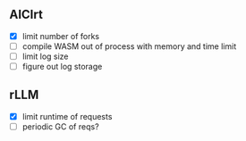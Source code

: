 ## AICIrt
* [x] limit number of forks
* [ ] compile WASM out of process with memory and time limit
* [ ] limit log size
* [ ] figure out log storage

## rLLM
* [x] limit runtime of requests
* [ ] periodic GC of reqs?
